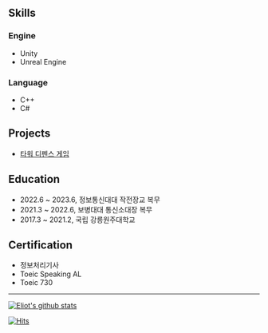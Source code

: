 ## Skills 

### Engine
- Unity
- Unreal Engine

### Language 
- C++
- C#

## Projects

- [타워 디펜스 게임](https://github.com/eliotjang/tower-defense-game)

## Education
- 2022.6 ~ 2023.6, 정보통신대대 작전장교 복무
- 2021.3 ~ 2022.6, 보병대대 통신소대장 복무
- 2017.3 ~ 2021.2, 국립 강릉원주대학교

## Certification
- 정보처리기사
- Toeic Speaking AL
- Toeic 730
- - -

[![Eliot's github stats](https://github-readme-stats.vercel.app/api?username=eliotjang)](https://github.com/anuraghazra/github-readme-stats)

[![Hits](https://hits.seeyoufarm.com/api/count/incr/badge.svg?url=https%3A%2F%2Fgithub.com%2Feliotjang)](https://hits.seeyoufarm.com)
